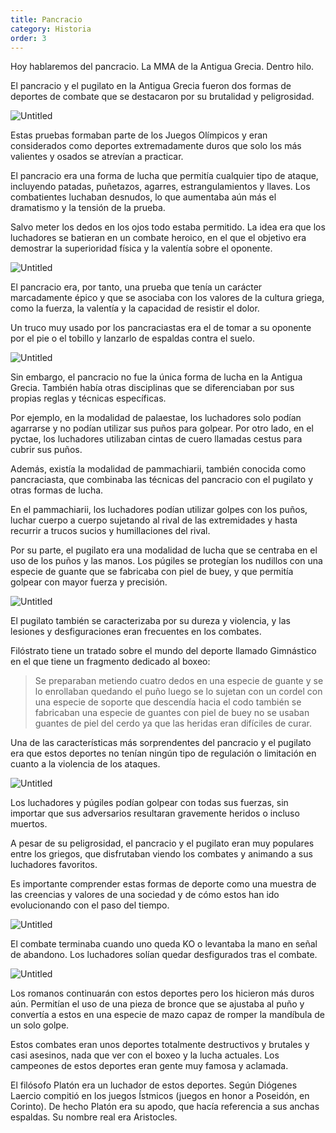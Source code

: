 ```yaml
---
title: Pancracio
category: Historia
order: 3
--- 
```


Hoy hablaremos del pancracio. La MMA de la Antigua Grecia. Dentro hilo.

El pancracio y el pugilato en la Antigua Grecia fueron dos formas de deportes de combate que se destacaron por su brutalidad y peligrosidad. 

![Untitled](Pancracio%20adf8784905ef49b59573af0a15d338a9/Untitled.png)

Estas pruebas formaban parte de los Juegos Olímpicos y eran considerados como deportes extremadamente duros que solo los más valientes y osados se atrevían a practicar. 

El pancracio era una forma de lucha que permitía cualquier tipo de ataque, incluyendo patadas, puñetazos, agarres, estrangulamientos y llaves. Los combatientes luchaban desnudos, lo que aumentaba aún más el dramatismo y la tensión de la prueba. 

Salvo meter los dedos en los ojos todo estaba permitido. La idea era que los luchadores se batieran en un combate heroico, en el que el objetivo era demostrar la superioridad física y la valentía sobre el oponente. 

![Untitled]({{site.baseurl}}/images/Pancracio%20adf8784905ef49b59573af0a15d338a9/Untitled%201.png)

El pancracio era, por tanto, una prueba que tenía un carácter marcadamente épico y que se asociaba con los valores de la cultura griega, como la fuerza, la valentía y la capacidad de resistir el dolor.

Un truco muy usado por los pancraciastas era el de tomar a su oponente por el pie o el tobillo y lanzarlo de espaldas contra el suelo. 

![Untitled]({{site.baseurl}}/images/Pancracio%20adf8784905ef49b59573af0a15d338a9/Untitled%202.png)

Sin embargo, el pancracio no fue la única forma de lucha en la Antigua Grecia. También había otras disciplinas que se diferenciaban por sus propias reglas y técnicas específicas. 

Por ejemplo, en la modalidad de palaestae, los luchadores solo podían agarrarse y no podían utilizar sus puños para golpear. Por otro lado, en el pyctae, los luchadores utilizaban cintas de cuero llamadas cestus para cubrir sus puños.

Además, existía la modalidad de pammachiarii, también conocida como pancraciasta, que combinaba las técnicas del pancracio con el pugilato y otras formas de lucha. 

En el pammachiarii, los luchadores podían utilizar golpes con los puños, luchar cuerpo a cuerpo sujetando al rival de las extremidades y hasta recurrir a trucos sucios y humillaciones del rival. 

Por su parte, el pugilato era una modalidad de lucha que se centraba en el uso de los puños y las manos. Los púgiles se protegían los nudillos con una especie de guante que se fabricaba con piel de buey, y que permitía golpear con mayor fuerza y precisión. 

![Untitled]({{site.baseurl}}/images/Pancracio%20adf8784905ef49b59573af0a15d338a9/Untitled%203.png)

El pugilato también se caracterizaba por su dureza y violencia, y las lesiones y desfiguraciones eran frecuentes en los combates.

Filóstrato tiene un tratado sobre el mundo del deporte llamado Gimnástico en el que tiene un fragmento dedicado al boxeo:

> Se preparaban metiendo cuatro dedos en una especie de guante y se lo enrollaban quedando el puño luego se lo sujetan con un cordel con una especie de soporte que descendía hacia el codo también se fabricaban una especie de guantes con piel de buey no se usaban guantes de piel del cerdo ya que las heridas eran difíciles de curar.
> 

Una de las características más sorprendentes del pancracio y el pugilato era que estos deportes no tenían ningún tipo de regulación o limitación en cuanto a la violencia de los ataques. 

![Untitled]({{site.baseurl}}/images/Pancracio%20adf8784905ef49b59573af0a15d338a9/Untitled%204.png)

Los luchadores y púgiles podían golpear con todas sus fuerzas, sin importar que sus adversarios resultaran gravemente heridos o incluso muertos.

A pesar de su peligrosidad, el pancracio y el pugilato eran muy populares entre los griegos, que disfrutaban viendo los combates y animando a sus luchadores favoritos. 

Es importante comprender estas formas de deporte como una muestra de las creencias y valores de una sociedad y de cómo estos han ido evolucionando con el paso del tiempo.

![Untitled]({{site.baseurl}}/images/Pancracio%20adf8784905ef49b59573af0a15d338a9/Untitled%205.png)

El combate terminaba cuando uno queda KO o levantaba la mano en señal de abandono. Los luchadores solían quedar desfigurados tras el combate.

![Untitled]({{site.baseurl}}/images/Pancracio%20adf8784905ef49b59573af0a15d338a9/Untitled%206.png)

Los romanos continuarán con estos deportes pero los hicieron más duros aún. Permitían el uso de una pieza de bronce que se ajustaba al puño y convertía a estos en una especie de mazo capaz de romper la mandíbula de un solo golpe.

Estos combates eran unos deportes totalmente destructivos y brutales y casi asesinos, nada que ver con el boxeo y la lucha actuales. Los campeones de estos deportes eran gente muy famosa y aclamada. 

El filósofo Platón era un luchador de estos deportes. Según Diógenes Laercio compitió en los juegos Ístmicos (juegos en honor a Poseidón, en Corinto). De hecho Platón era su apodo, que hacía referencia a sus anchas espaldas. Su nombre real era Aristocles.